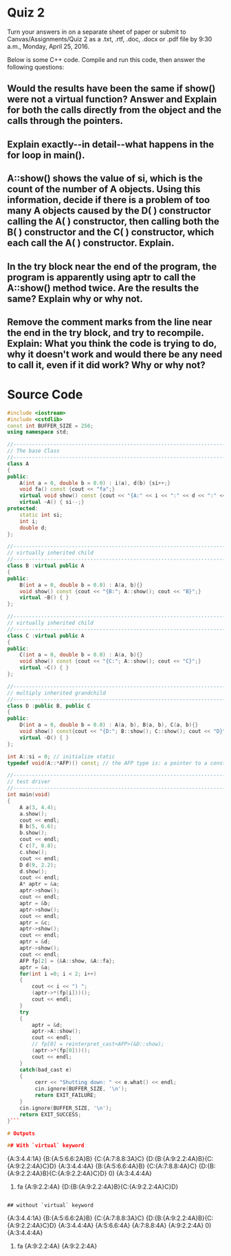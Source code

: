 # Quiz 2

Turn your answers in on a separate sheet of paper or submit to Canvas/Assignments/Quiz 2 as a .txt, .rtf, .doc, .docx or .pdf file by 9:30 a.m., Monday, April 25, 2016.

Below is some C++ code. Compile and run this code, then answer the following questions:

## Would the results have been the same if show() were not a virtual function? Answer and Explain for both the calls directly from the object and the calls through the pointers.

## Explain exactly--in detail--what happens in the for loop in main().
## A::show() shows the value of si, which is the count of the number of A objects. Using this information, decide if there is a problem of too many A objects caused by the D( ) constructor calling the A( ) constructor, then calling both the B( ) constructor and the C( ) constructor, which each call the A( ) constructor. Explain.
## In the try block near the end of the program, the program is apparently using aptr to call the A::show() method twice. Are the results the same? Explain why or why not.
## Remove the comment marks from the line near the end in the try block, and try to recompile. Explain: What you think the code is trying to do, why it doesn't work and would there be any need to call it, even if it did work? Why or why not?

# Source Code

```cpp
#include <iostream>
#include <cstdlib>
const int BUFFER_SIZE = 256;
using namespace std;

//-----------------------------------------------------------------------------
// The base Class 
//-----------------------------------------------------------------------------
class A
{
public:
    A(int a = 0, double b = 0.0) : i(a), d(b) {si++;}
    void fa() const {cout << "fa";}
    virtual void show() const {cout << "{A:" << i << ":" << d << ":" << si << "A}";}
    virtual ~A() { si--;}
protected:
    static int si;
    int i;
    double d;
};

//-----------------------------------------------------------------------------
// virtually inherited child 
//-----------------------------------------------------------------------------
class B :virtual public A
{
public:
    B(int a = 0, double b = 0.0) : A(a, b){}
    void show() const {cout << "{B:"; A::show(); cout << "B}";}
    virtual ~B() { }
};

//-----------------------------------------------------------------------------
// virtually inherited child 
//-----------------------------------------------------------------------------
class C :virtual public A
{
public:
    C(int a = 0, double b = 0.0) : A(a, b){}
    void show() const {cout << "{C:"; A::show(); cout << "C}";}
    virtual ~C() { }
};

//-----------------------------------------------------------------------------
// multiply inherited grandchild 
//-----------------------------------------------------------------------------
class D :public B, public C
{
public:
    D(int a = 0, double b = 0.0) : A(a, b), B(a, b), C(a, b){}
    void show() const{cout << "{D:"; B::show(); C::show(); cout << "D}";}
    virtual ~D() { }
};

int A::si = 0; // initialize static
typedef void(A::*AFP)() const; // the AFP type is: a pointer to a const void method of class A that has no parameters

//-----------------------------------------------------------------------------
// test driver 
//-----------------------------------------------------------------------------
int main(void)
{
    A a(3, 4.4);
    a.show();
    cout << endl;
    B b(5, 6.6);
    b.show();
    cout << endl;
    C c(7, 8.8);
    c.show();
    cout << endl;
    D d(9, 2.2);
    d.show();
    cout << endl;
    A* aptr = &a;
    aptr->show();
    cout << endl;
    aptr = &b;
    aptr->show();
    cout << endl;
    aptr = &c;
    aptr->show();
    cout << endl;
    aptr = &d;
    aptr->show();
    cout << endl;
    AFP fp[2] = {&A::show, &A::fa};
    aptr = &a;
    for(int i =0; i < 2; i++)
    {
        cout << i << ") ";
        (aptr->*(fp[i]))();
        cout << endl;
    }
    try 
    {
        aptr = &d;
        aptr->A::show();
        cout << endl;
        // fp[0] = reinterpret_cast<AFP>(&D::show);
        (aptr->*(fp[0]))();
        cout << endl;
    } 
    catch(bad_cast e) 
    { 
         cerr << "Shutting down: " << e.what() << endl;
         cin.ignore(BUFFER_SIZE, '\n');
         return EXIT_FAILURE;
    }
    cin.ignore(BUFFER_SIZE, '\n');
    return EXIT_SUCCESS;
}```

# Outputs

## With `virtual` keyword
```
{A:3:4.4:1A}
{B:{A:5:6.6:2A}B}
{C:{A:7:8.8:3A}C}
{D:{B:{A:9:2.2:4A}B}{C:{A:9:2.2:4A}C}D}
{A:3:4.4:4A}
{B:{A:5:6.6:4A}B}
{C:{A:7:8.8:4A}C}
{D:{B:{A:9:2.2:4A}B}{C:{A:9:2.2:4A}C}D}
0) {A:3:4.4:4A}
1) fa
{A:9:2.2:4A}
{D:{B:{A:9:2.2:4A}B}{C:{A:9:2.2:4A}C}D}
```

## without `virtual` keyword
```
{A:3:4.4:1A}
{B:{A:5:6.6:2A}B}
{C:{A:7:8.8:3A}C}
{D:{B:{A:9:2.2:4A}B}{C:{A:9:2.2:4A}C}D}
{A:3:4.4:4A}
{A:5:6.6:4A}
{A:7:8.8:4A}
{A:9:2.2:4A}
0) {A:3:4.4:4A}
1) fa
{A:9:2.2:4A}
{A:9:2.2:4A}
```
